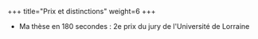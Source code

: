 +++
title="Prix et distinctions"
weight=6
+++

- Ma thèse en 180 secondes : 2e prix du jury de l'Université de Lorraine